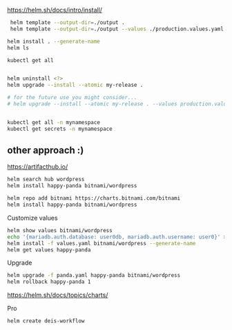 https://helm.sh/docs/intro/install/

```sh
 helm template --output-dir=./output .
 helm template --output-dir=./output --values ./production.values.yaml .
 ```

```sh
helm install . --generate-name
helm ls

kubectl get all 


helm uninstall <?>
helm upgrade --install --atomic my-release .

# for the future use you might consider...
# helm upgrade --install --atomic my-release . --values production.values.yaml -n NAMESPACE --create-namespace 


kubectl get all -n mynamespace
kubectl get secrets -n mynamespace

```

## other approach :)

https://artifacthub.io/

```sh
helm search hub wordpress
helm install happy-panda bitnami/wordpress

helm repo add bitnami https://charts.bitnami.com/bitnami
helm install happy-panda bitnami/wordpress
```

Customize values
```sh
helm show values bitnami/wordpress
echo '{mariadb.auth.database: user0db, mariadb.auth.username: user0}' > values.yaml
helm install -f values.yaml bitnami/wordpress --generate-name
helm get values happy-panda
```

Upgrade
```sh
helm upgrade -f panda.yaml happy-panda bitnami/wordpress
helm rollback happy-panda 1
```

https://helm.sh/docs/topics/charts/

Pro
```sh
helm create deis-workflow
```
